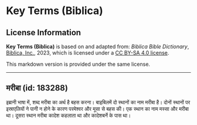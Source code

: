 # Key Terms (Biblica)

## License Information

**Key Terms (Biblica)** is based on and adapted from: _Biblica Bible Dictionary_, [Biblica, Inc.](https://www.biblica.com/), 2023, which is licensed under a [CC BY-SA 4.0 license](https://creativecommons.org/licenses/by-sa/4.0/legalcode.en).

This markdown version is provided under the same license.



--------------------------------

## मरीबा (id: 183288)

इब्रानी भाषा में, शब्द मरीबा का अर्थ है बहस करना। बाइबिलमें दो स्थानों का नाम मरीबा है। दोनों स्थानों पर इस्राएलियों ने पानी न होने के कारण परमेश्वर और मूसा से बहस की। एक स्थान का नाम मस्सा और मरीबा था। दूसरा स्थान मरीबा कादेश कहलाता था और कादेशबर्ने के पास था।


